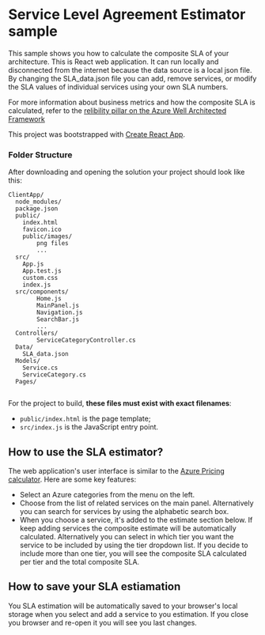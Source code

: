 # Service Level Agreement Estimator sample

This sample shows you how to calculate the composite SLA of your architecture. This is React web application. It can run locally and disconnected from the internet because the data source is a local json file. By changing the SLA_data.json file you can add, remove services, or modify the SLA values of individual services using your own SLA numbers.

For more information about business metrics and how the composite SLA is calculated, refer to the [relibility pillar on the Azure Well Architected Framework](https://docs.microsoft.com/azure/architecture/framework/resiliency/business-metrics#understand-service-level-agreements)

This project was bootstrapped with [Create React App](https://github.com/facebookincubator/create-react-app).

### Folder Structure

After downloading and opening the solution your project should look like this:

```
ClientApp/
  node_modules/
  package.json
  public/
    index.html
    favicon.ico
    public/images/
        png files
        ...
  src/
    App.js
    App.test.js
    custom.css
    index.js
  src/components/
        Home.js
        MainPanel.js
        Navigation.js
        SearchBar.js
        ...
  Controllers/
        ServiceCategoryController.cs
  Data/
    SLA_data.json
  Models/
    Service.cs
    ServiceCategory.cs
  Pages/
    

```

For the project to build, **these files must exist with exact filenames**:

* `public/index.html` is the page template;
* `src/index.js` is the JavaScript entry point.
 

 ## How to use the SLA estimator?
 
 The web application's user interface is similar to the [Azure Pricing calculator](https://azure.microsoft.com/pricing/calculator). Here are some key features:
 - Select an Azure categories from the menu on the left.
 - Choose from the list of related services on the main panel. Alternatively you can search for services by using the alphabetic search box.
 - When you choose a service, it's added to the estimate section below. If keep adding services the composite estimate will be automatically calculated. Alternatively you can select in which tier you want the service to be included by using the tier dropdown list. If you decide to include more than one tier, you will see the composite SLA calculated per tier and the total composite SLA.

 ## How to save your SLA estiamation

 You SLA estimation will be automatically saved to your browser's local storage when you select and add a service to you estimation. If you close you browser and re-open it you will see you last changes.

